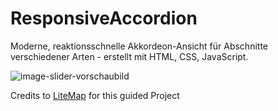 # ResponsiveAccordion

Moderne, reaktionsschnelle Akkordeon-Ansicht für Abschnitte verschiedener Arten - erstellt mit HTML, CSS, JavaScript.

![image-slider-vorschaubild](https://i.imgur.com/eXEENbG.png)

Credits to [LiteMap](https://www.youtube.com/watch?v=v1J3bb-HrY4) for this guided Project
